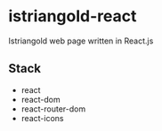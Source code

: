 # istriangold-react
Istriangold web page written in React.js

## Stack
- react
- react-dom
- react-router-dom
- react-icons
